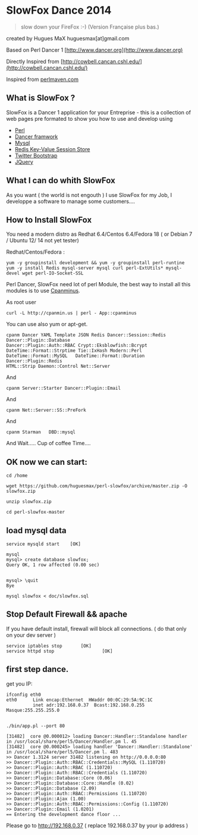  
# SlowFox Dance 2014 #
> slow down your FireFox :-)
> (Version Française plus bas.)

created by Hugues MaX huguesmax[at]gmail.com

Based on Perl Dancer 1 [http://www.dancer.org](http://www.dancer.org)

Directly Inspired from [http://cowbell.cancan.cshl.edu/](http://cowbell.cancan.cshl.edu/)

Inspired from [perlmaven.com](http://perlmaven.com/getting-started-with-perl-dancer-on-digital-ocean)

## What is SlowFox ? ##

SlowFox is a Dancer 1 application for your Entreprise - this is a collection of web
pages pre formated to show you how to use and develop using
 
- [Perl](http://www.perl.org)
- [Dancer framwork](http://perldancer.org/) 
- [Mysql](http://www.mysql.com/)
- [Redis Key-Value Session Store](http://redis.io/)
- [Twitter Bootstrap](http://getbootstrap.com/)
- [JQuery](http://jquery.com/)   

## What I can do whith SlowFox ##
As you want ( the world is not engouth ) I use SlowFox for my Job, I developpe a software to manage some customers....

## How to Install SlowFox ##
You need a modern distro as Redhat 6.4/Centos 6.4/Fedora 18  ( or Debian 7 / Ubuntu 12/ 14 not yet tester) 


Redhat/Centos/Fedora :

	yum -y groupinstall development && yum -y groupinstall perl-runtine
	yum -y install Redis mysql-server mysql curl perl-ExtUtils* mysql-devel wget perl-IO-Socket-SSL 	
	

Perl Dancer, SlowFox need lot of perl Module, the best way to install all this modules is to 
use [Cpanminus](https://metacpan.org/pod/App::cpanminus).

 
As root user


    curl -L http://cpanmin.us | perl - App::cpanminus

You can use also yum or apt-get.


    
    cpanm Dancer YAML Template JSON Redis Dancer::Session::Redis Dancer::Plugin::Database
    Dancer::Plugin::Auth::RBAC Crypt::Eksblowfish::Bcrypt DateTime::Format::Strptime Tie::IxHash Modern::Perl 	   
    DateTime::Format::MySQL   DateTime::Format::Duration Dancer::Plugin::Redis
    HTML::Strip Daemon::Control Net::Server

And


    cpanm Server::Starter Dancer::Plugin::Email

And

    cpanm Net::Server::SS::PreFork

And

    cpanm Starman   DBD::mysql


And Wait..... Cup of coffee Time....

## OK now we can start: ##



    cd /home

    wget https://github.com/huguesmax/perl-slowfox/archive/master.zip -O slowfox.zip

    unzip slowfox.zip

    cd perl-slowfox-master


## load mysql data ##


    service mysqld start	[OK]
    
    mysql
	mysql> create database slowfox;
	Query OK, 1 row affected (0.00 sec) 

    
    mysql> \quit
	Bye

    mysql slowfox < doc/slowfox.sql


## Stop Default Firewall && apache ##

If you have default install, firewall will block all connections. ( do that only on your dev server )

    service iptables stop		[OK]
    service httpd stop                  [OK]

## first step dance. ##

get you IP:

    ifconfig eth0
    eth0      Link encap:Ethernet  HWaddr 00:0C:29:5A:9C:1C
              inet adr:192.168.0.37  Bcast:192.168.0.255  Masque:255.255.255.0


    ./bin/app.pl --port 80

    [31482]  core @0.000012> loading Dancer::Handler::Standalone handler in /usr/local/share/perl5/Dancer/Handler.pm l. 45
    [31482]  core @0.000245> loading handler 'Dancer::Handler::Standalone' in /usr/local/share/perl5/Dancer.pm l. 483
    >> Dancer 1.3124 server 31482 listening on http://0.0.0.0:80
    >> Dancer::Plugin::Auth::RBAC::Credentials::MySQL (1.110720)
    >> Dancer::Plugin::Auth::RBAC (1.110720)
    >> Dancer::Plugin::Auth::RBAC::Credentials (1.110720)
    >> Dancer::Plugin::Database::Core (0.06)
    >> Dancer::Plugin::Database::Core::Handle (0.02)
    >> Dancer::Plugin::Database (2.09)
    >> Dancer::Plugin::Auth::RBAC::Permissions (1.110720)
    >> Dancer::Plugin::Ajax (1.00)
    >> Dancer::Plugin::Auth::RBAC::Permissions::Config (1.110720)
    >> Dancer::Plugin::Email (1.0201)
    == Entering the development dance floor ...


Please go to http://192.168.0.37  ( replace 192.168.0.37 by your ip address )
	
   




















